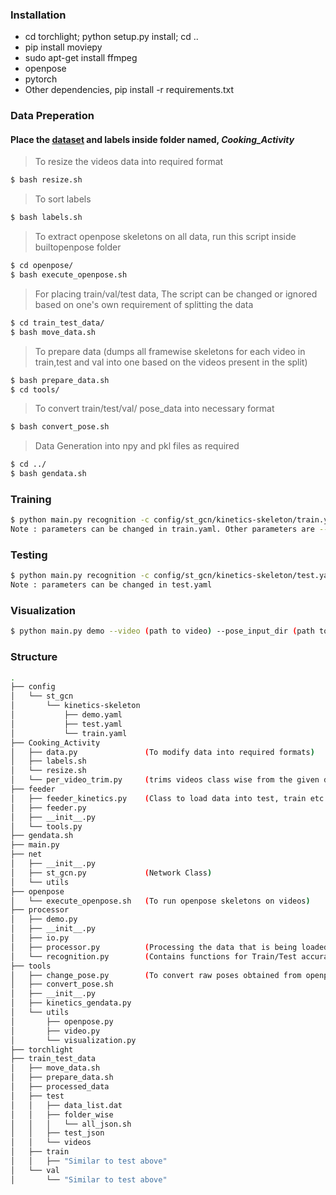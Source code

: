 ### Installation
* cd torchlight; python setup.py install; cd ..
* pip install moviepy
* sudo apt-get install ffmpeg
* openpose
* pytorch
* Other dependencies, pip install -r requirements.txt


### Data Preperation
#### Place the [dataset](https://www.mpi-inf.mpg.de/departments/computer-vision-and-multimodal-computing/research/human-activity-recognition/mpii-cooking-activities-dataset/) and labels inside folder named, *Cooking_Activity*

> To resize the videos data into required format
```sh
$ bash resize.sh
```

> To sort labels
```sh
$ bash labels.sh
```

> To extract openpose skeletons on all data, run this script inside builtopenpose folder
```sh
$ cd openpose/  
$ bash execute_openpose.sh
```

> For placing train/val/test data, The script can be changed or ignored based on one's own requirement of splitting the data
```sh
$ cd train_test_data/
$ bash move_data.sh
```

> To prepare data (dumps all framewise skeletons for each video in train,test and val into one based on the videos present in the split)
```sh
$ bash prepare_data.sh
$ cd tools/
```

> To convert train/test/val/ pose_data into necessary format
```sh
$ bash convert_pose.sh
```

> Data Generation into npy and pkl files as required
```sh
$ cd ../
$ bash gendata.sh
```

### Training
```sh
$ python main.py recognition -c config/st_gcn/kinetics-skeleton/train.yaml --device 0 --batch_size 1
Note : parameters can be changed in train.yaml. Other parameters are --base_lr (val) --optimizer (eg. Adam). For using pretrained weights, --weights (path to weights) --ignore_weights (list of layers to ignore)
```


### Testing
```sh
$ python main.py recognition -c config/st_gcn/kinetics-skeleton/test.yaml --device 0 --batch_size 1 
Note : parameters can be changed in test.yaml
```
### Visualization
```sh
$ python main.py demo --video (path to video) --pose_input_dir (path to folder containing openpose skeletons) --output_dir (path to save the result video)
```


### Structure
```sh
.
├── config 
│   └── st_gcn
│       └── kinetics-skeleton
│           ├── demo.yaml
│           ├── test.yaml
│           └── train.yaml
├── Cooking_Activity
│   ├── data.py               (To modify data into required formats)
│   ├── labels.sh
│   └── resize.sh
│   └── per_video_trim.py     (trims videos class wise from the given dataset, after resizing is performed)
├── feeder
│   ├── feeder_kinetics.py    (Class to load data into test, train etc. Problems might arise with torchloader due to memory)
│   ├── feeder.py             
│   ├── __init__.py
│   └── tools.py
├── gendata.sh                
├── main.py
├── net
│   ├── __init__.py
│   ├── st_gcn.py             (Network Class)
│   └── utils
├── openpose
│   └── execute_openpose.sh   (To run openpose skeletons on videos)
├── processor
│   ├── demo.py               
│   ├── __init__.py
│   ├── io.py
│   ├── processor.py          (Processing the data that is being loaded, includes all hyperparameters)
│   └── recognition.py        (Contains functions for Train/Test accuracy calculation functions etc)
├── tools
│   ├── change_pose.py        (To convert raw poses obtained from openpose into required format)
│   ├── convert_pose.sh
│   ├── __init__.py
│   ├── kinetics_gendata.py   
│   └── utils
│       ├── openpose.py
│       ├── video.py
│       └── visualization.py  
├── torchlight
├── train_test_data
│   ├── move_data.sh 
│   ├── prepare_data.sh
│   ├── processed_data
│   ├── test
│   │   ├── data_list.dat
│   │   ├── folder_wise
│   │   │   └── all_json.sh
│   │   ├── test_json
│   │   └── videos
│   ├── train
│   │   ├── "Similar to test above"
│   └── val
│       └── "Similar to test above"
    
```
